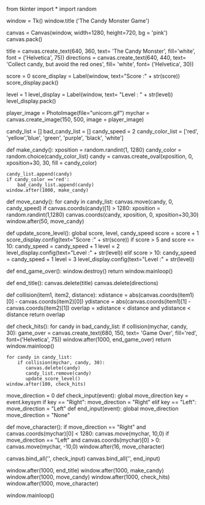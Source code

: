 from tkinter import *
import random

window = Tk()
window.title ('The Candy Monster Game')

canvas = Canvas(window, width=1280, height=720, bg = 'pink')
canvas.pack()

title = canvas.create_text(640, 360, text= 'The Candy Monster', fill='white', font = ('Helvetica', 75))
directions = canvas.create_text(640, 440, text= 'Collect candy, but avoid the red ones', fill= 'white', font= ('Helvetica', 30))

score = 0
score_display = Label(window, text="Score :" + str(score))
score_display.pack()

level = 1
level_display = Label(window, text= "Level : " + str(level))
level_display.pack()

player_image = PhotoImage(file="unicorn.gif")
mychar = canvas.create_image(150, 500, image = player_image)

candy_list = []
bad_candy_list = []
candy_speed = 2
candy_color_list = ['red', 'yellow','blue', 'green', 'purple', 'black', 'white']


def make_candy():
    xposition = random.randint(1, 1280)
    candy_color = random.choice(candy_color_list)
    candy = canvas.create_oval(xposition, 0, xposition+30, 30, fill = candy_color)

    candy_list.append(candy)
    if candy_color =='red':
        bad_candy_list.append(candy)
    window.after(1000, make_candy)

def move_candy():
    for candy in candy_list:
        canvas.move(candy, 0, candy_speed)
        if canvas.coords(candy)[1] > 1280:
            xposition = random.randint(1,1280)
            canvas.coords(candy, xposition, 0, xposition+30,30)
    window.after(50, move_candy)

def update_score_level():
    global score, level, candy_speed
    score = score + 1
    score_display.config(text="Score :" + str(score))
    if score > 5 and score <= 10:
        candy_speed = candy_speed + 1
        level = 2
        level_display.config(text="Level :" + str(level))
    elif score > 10:
        candy_speed = candy_speed + 1
        level = 3
        level_display.config(text="Level :" + str(level))
        
        
def end_game_over():
    window.destroy()
    return window.mainloop()

def end_title():
        canvas.delete(title)
        canvas.delete(directions)

def collision(item1, item2, distance):
    xdistance = abs(canvas.coords(item1)[0] - canvas.coords(item2)[0])
    ydistance = abs(canvas.coords(item1)[1] - canvas.coords(item2)[1])
    overlap = xdistance < distance and ydistance < distance 
    return overlap

def check_hits():
    for candy in bad_candy_list:
        if collision(mychar, candy, 30):
           game_over = canvas.create_text(680, 150, text= 'Game Over', fill='red', font=('Helvetica', 75))
           window.after(1000, end_game_over)
           return window.mainloop()

    for candy in candy_list:
        if collision(mychar, candy, 30):
           canvas.delete(candy)
           candy_list.remove(candy)
           update_score_level()
    window.after(100, check_hits)


move_direction = 0
def check_input(event):
    global move_direction
    key = event.keysym
    if key == "Right":
        move_direction = "Right"
    elif key == "Left":
        move_direction = "Left"
def end_input(event):
        global move_direction
        move_direction = "None"

def move_character():
    if move_direction == "Right" and canvas.coords(mychar)[0] < 1280:
        canvas.move(mychar, 10,0)
    if move_direction == "Left" and canvas.coords(mychar)[0] > 0:
        canvas.move(mychar, -10,0)
    window.after(16, move_character)



canvas.bind_all('<KeyPress>', check_input)
canvas.bind_all('<KeyRelease>', end_input)
    
window.after(1000, end_title)
window.after(1000, make_candy)
window.after(1000, move_candy)
window.after(1000, check_hits)
window.after(1000, move_character)


window.mainloop()
